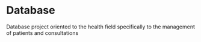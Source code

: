 # Database
Database project oriented to the health field specifically to the management of patients and consultations
